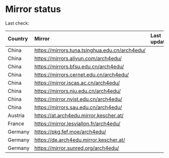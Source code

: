 <script src="./time.js"></script>
# Mirror status
Last check: <script type="text/javascript">localize(1705911894.379756);</script>

|Country|Mirror|Last update|
|:------|:-----|:----------|
|China|https://mirrors.tuna.tsinghua.edu.cn/arch4edu/|<script type="text/javascript">localize(1705905383);</script>|
|China|https://mirrors.aliyun.com/arch4edu/|<script type="text/javascript">localize(1705862048);</script>|
|China|https://mirrors.bfsu.edu.cn/arch4edu/|<script type="text/javascript">localize(1705862048);</script>|
|China|https://mirrors.cernet.edu.cn/arch4edu/|<script type="text/javascript">localize(1705862048);</script>|
|China|https://mirror.iscas.ac.cn/arch4edu/|<script type="text/javascript">localize(1705862048);</script>|
|China|https://mirrors.nju.edu.cn/arch4edu/|<script type="text/javascript">localize(1705862048);</script>|
|China|https://mirror.nyist.edu.cn/arch4edu/|<script type="text/javascript">localize(1705862048);</script>|
|China|https://mirrors.sau.edu.cn/arch4edu/|<script type="text/javascript">localize(1705862048);</script>|
|Austria|https://at.arch4edu.mirror.kescher.at/|<script type="text/javascript">localize(1705905383);</script>|
|France|https://mirror.lesviallon.fr/arch4edu/|<script type="text/javascript">localize(1705862048);</script>|
|Germany|https://pkg.fef.moe/arch4edu/|<script type="text/javascript">localize(1705905383);</script>|
|Germany|https://de.arch4edu.mirror.kescher.at/|<script type="text/javascript">localize(1705905383);</script>|
|Germany|https://mirror.sunred.org/arch4edu/|<script type="text/javascript">localize(1705905383);</script>|

<script src="./tablefilter/tablefilter.js"></script>
<script src="./table.js"></script>